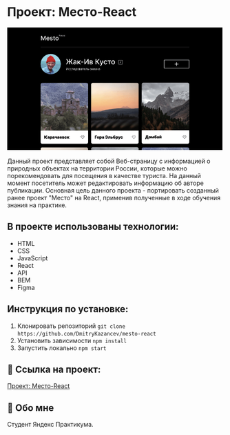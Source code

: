 # Проект: Место-React


<p align="left" >
     <img width="500" src="./src/images/cover-image.png">


Данный проект представляет собой Веб-страницу с информацией о природных объектах на территории России, которые можно порекомендовать для посещения в качестве туриста. На данный момент посетитель может редактировать информацию об авторе публикации.
Основная цель данного проекта - портировать созданный ранее проект "Место" на React, применив полученные в ходе обучения знания на практике.

## В проекте использованы  технологии:

- HTML
- CSS
- JavaScript
- React
- API
- BEM
- Figma

## Инструкция по установке:
1. Клонировать репозиторий 
`git clone https://github.com/DmitryKazancev/mesto-react`
2. Установить зависимости
`npm install`
3. Запустить локально
`npm start`

## 🔗 Ссылка на проект:
[Проект: Место-React](https://dmitrykazancev.github.io/mesto-react/)


## 🚀 Обо мне
Студент Яндекс Практикума.

